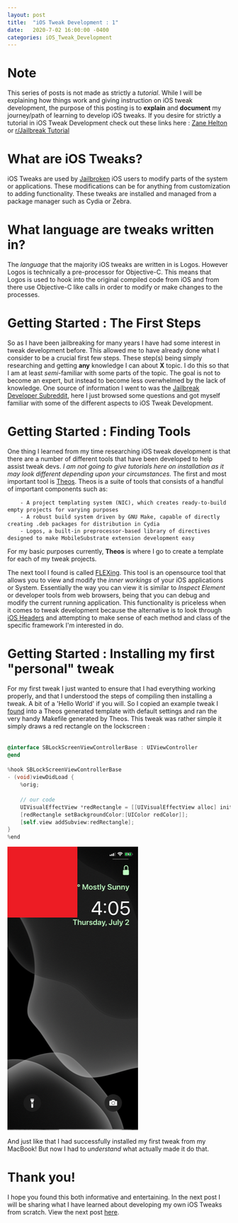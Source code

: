 ```yaml
---
layout: post
title:  "iOS Tweak Development : 1"
date:   2020-7-02 16:00:00 -0400
categories: iOS_Tweak_Development
---
```

# Note
This series of posts is not made as strictly a *tutorial*. While I will be explaining how things work and giving instruction on iOS tweak development, the purpose of this posting is to **explain** and **document** my journey/path of learning to develop iOS tweaks. If you desire for strictly a tutorial in iOS Tweak Development check out these links here :
[Zane Helton](https://www.youtube.com/watch?v=uNXd4KLLjhk&list=PLFWEDfSyl7h_K8Ew4rwTzlUPgWU7nKYri) or [r/Jailbreak Tutorial](https://www.reddit.com/r/jailbreak/comments/839bnv/tutorial_how_to_get_into_tweak_development_for/)

# What are iOS Tweaks?
iOS Tweaks are used by [Jailbroken](https://www.reddit.com/r/jailbreak/) iOS users to modify parts of the system or applications. These modifications can be for anything from customization to adding functionality. These tweaks are installed and managed from a package manager such as Cydia or Zebra. 

# What language are tweaks written in?
The *language* that the majority iOS tweaks are written in is Logos. However Logos is technically a pre-processor for Objective-C. This means that Logos is used to hook into the original compiled code from iOS and from there use Objective-C like calls in order to modify or make changes to the processes.

# Getting Started : The First Steps
So as I have been jailbreaking for many years I have had some interest in tweak development before. This allowed me to have already done what I consider to be a crucial first few steps. These step(s) being simply researching and getting **any** knowledge I can about **X** topic. I do this so that I am at least *semi*-familiar with some parts of the topic. The goal is not to become an expert, but instead to become less overwhelmed by the lack of knowledge. One source of information I went to was the [Jailbreak Developer Subreddit](https://www.reddit.com/r/jailbreakdevelopers/), here I just browsed some questions and got myself familiar with some of the different aspects to iOS Tweak Development. 

# Getting Started : Finding Tools
One thing I learned from my time researching iOS tweak development is that there are a number of different tools that have been developed to help assist tweak devs. *I am not going to give tutorials here on installation as it may look different depending upon your circumstances.* The first and most important tool is [Theos](http://iphonedevwiki.net/index.php/Theos). Theos is a suite of tools that consists of a handful of important components such as:
```
    - A project templating system (NIC), which creates ready-to-build empty projects for varying purposes
    - A robust build system driven by GNU Make, capable of directly creating .deb packages for distribution in Cydia
    - Logos, a built-in preprocessor-based library of directives designed to make MobileSubstrate extension development easy
```
For my basic purposes currently, **Theos** is where I go to create a template for each of my tweak projects.

The next tool I found is called [FLEXing](https://github.com/NSExceptional/FLEXing). This tool is an opensource tool that allows you to view and modify the *inner workings* of your iOS applications or System. Essentially the way you can view it is similar to *Inspect Element* or developer tools from web browsers, being that you can debug and modify the current running application. This functionality is priceless when it comes to tweak development because the alternative is to look through [iOS Headers](https://developer.limneos.net/index.php?ios=13.1.3) and attempting to make sense of each method and class of the specific framework I'm interested in do. 

# Getting Started : Installing my first "personal" tweak
For my first tweak I just wanted to ensure that I had everything working properly, and that I understood the steps of compiling then installing a tweak. A bit of a 'Hello World' if you will. So I copied an example tweak I [found](https://github.com/ZaneH/Tweak-Series/tree/master/redrectangle) into a Theos generated template with default settings and ran the very handy Makefile generated by Theos. This tweak was rather simple it simply draws a red rectangle on the lockscreen : 
```objective-c

@interface SBLockScreenViewControllerBase : UIViewController
@end

%hook SBLockScreenViewControllerBase
- (void)viewDidLoad {
	%orig;

	// our code
	UIVisualEffectView *redRectangle = [[UIVisualEffectView alloc] initWithFrame:CGRectMake(0, 0, 200, 200)];
	[redRectangle setBackgroundColor:[UIColor redColor]];
	[self.view addSubview:redRectangle];
}
%end

```

![Success](/assets/RedRectangleScreenshot.png)

And just like that I had successfully installed my first tweak from my MacBook! But now I had to *understand* what actually made it do that.

# Thank you!
I hope you found this both informative and entertaining. In the next post I will be sharing what I have learned about developing my own iOS Tweaks from scratch. View the next post [here](https://cwcaude.github.io/project/tutorial/2020/07/04/iOS-tweak-dev-2.html).